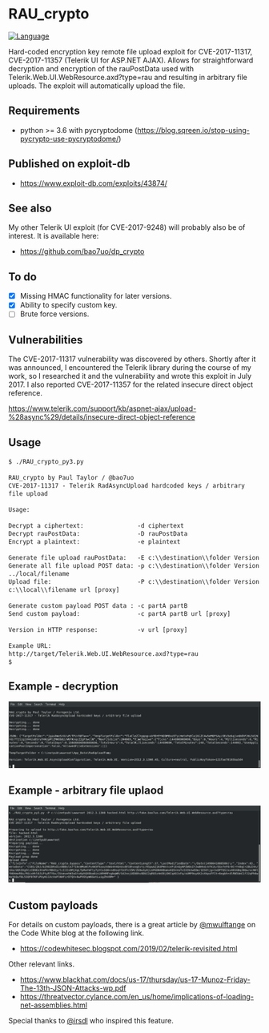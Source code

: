 # RAU_crypto
[![Language](https://img.shields.io/badge/Lang-Python-blue.svg)](https://www.python.org)

Hard-coded encryption key remote file upload exploit for CVE-2017-11317, CVE-2017-11357 (Telerik UI for ASP.NET AJAX). Allows for straightforward decryption and encryption of the rauPostData used with Telerik.Web.UI.WebResource.axd?type=rau and resulting in arbitrary file uploads. The exploit will automatically upload the file.

## Requirements
- python >= 3.6 with pycryptodome (https://blog.sqreen.io/stop-using-pycrypto-use-pycryptodome/)

## Published on exploit-db
- https://www.exploit-db.com/exploits/43874/

## See also

My other Telerik UI exploit (for CVE-2017-9248) will probably also be of interest. It is available here:
- https://github.com/bao7uo/dp_crypto

## To do
- [x] Missing HMAC functionality for later versions.
- [x] Ability to specify custom key.
- [ ] Brute force versions.

## Vulnerabilities
The CVE-2017-11317 vulnerability was discovered by others. Shortly after it was announced, I encountered the Telerik library during the course of my work, so I researched it and the vulnerability and wrote this exploit in July 2017. I also reported CVE-2017-11357 for the related insecure direct object reference.

https://www.telerik.com/support/kb/aspnet-ajax/upload-%28async%29/details/insecure-direct-object-reference

## Usage
```
$ ./RAU_crypto_py3.py 

RAU_crypto by Paul Taylor / @bao7uo 
CVE-2017-11317 - Telerik RadAsyncUpload hardcoded keys / arbitrary file upload

Usage:

Decrypt a ciphertext:               -d ciphertext
Decrypt rauPostData:                -D rauPostData
Encrypt a plaintext:                -e plaintext

Generate file upload rauPostData:   -E c:\\destination\\folder Version
Generate all file upload POST data: -p c:\\destination\\folder Version ../local/filename
Upload file:                        -P c:\\destination\\folder Version c:\\local\\filename url [proxy]

Generate custom payload POST data : -c partA partB
Send custom payload:                -c partA partB url [proxy]

Version in HTTP response:           -v url [proxy]

Example URL:               http://target/Telerik.Web.UI.WebResource.axd?type=rau
$
```
## Example - decryption
![Decrypt screenshot](images/decrypt_screenshot.png)

## Example - arbitrary file uplaod
![Upload screenshot](images/upload_screenshot.png)

## Custom payloads

For details on custom payloads, there is a great article by [@mwulftange]( https://github.com/mwulftange ) on the Code White blog at the following link.

- https://codewhitesec.blogspot.com/2019/02/telerik-revisited.html

Other relevant links.

- https://www.blackhat.com/docs/us-17/thursday/us-17-Munoz-Friday-The-13th-JSON-Attacks-wp.pdf
- https://threatvector.cylance.com/en_us/home/implications-of-loading-net-assemblies.html

Special thanks to [@irsdl]( https://github.com/irsdl ) who inspired this feature.
